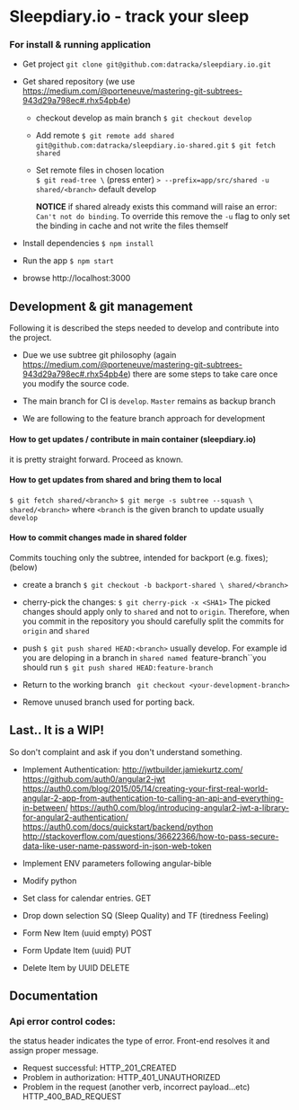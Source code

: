 # Sleepdiary.io - track your sleep

### For install & running application 

* Get project
 `git clone git@github.com:datracka/sleepdiary.io.git`

* Get shared repository (we use https://medium.com/@porteneuve/mastering-git-subtrees-943d29a798ec#.rhx54pb4e)

    * checkout develop as main branch
        `$ git checkout develop`

    * Add remote
        `$ git remote add shared git@github.com:datracka/sleepdiary.io-shared.git`
        `$ git fetch shared`

    * Set remote files in chosen location  
        `$ git read-tree \` (press enter)
        `> --prefix=app/src/shared -u shared/<branch>` default develop 
        
        **NOTICE** if shared already exists this command will raise an error: `Can't not do binding`. To override
        this remove the `-u` flag to only set the binding in cache and not write the files themself
        
* Install dependencies
    `$ npm install`

* Run the app
    `$ npm start`

*  browse http://localhost:3000

## Development & git management

Following it is described the steps needed to develop and contribute into the project.

- Due we use subtree git philosophy (again https://medium.com/@porteneuve/mastering-git-subtrees-943d29a798ec#.rhx54pb4e)
there are some steps to take care once you modify the source code.

- The main branch for CI is `develop`. `Master` remains as backup branch
- We are following to the feature branch approach for development

#### How to get updates / contribute in main container (sleepdiary.io) 

it is pretty straight forward. Proceed as known.

#### How to get updates from shared and bring them to local 

`$ git fetch shared/<branch>`
`$ git merge -s subtree --squash \ shared/<branch>` where `<branch` is the given branch to update
usually `develop`

#### How to commit changes made in shared folder 

Commits touching only the subtree, intended for backport (e.g. fixes); (below)

- create a branch `$ git checkout -b backport-shared \ shared/<branch>`

- cherry-pick the changes: `$ git cherry-pick -x <SHA1>`
   The picked changes should apply only to `shared` and not to `origin`. Therefore, when you commit in the repository
   you should carefully split the commits for `origin` and `shared`

- push `$ git push shared HEAD:<branch>` usually develop. 
For example id you are deloping in a branch in `shared named `feature-branch``you should run
`$ git push shared HEAD:feature-branch`

- Return to the working branch ` git checkout <your-development-branch>`

- Remove unused branch used for porting back.


## Last.. It is a WIP!

So don't complaint and ask if you don't understand something.

- Implement Authentication: 
http://jwtbuilder.jamiekurtz.com/
https://github.com/auth0/angular2-jwt
https://auth0.com/blog/2015/05/14/creating-your-first-real-world-angular-2-app-from-authentication-to-calling-an-api-and-everything-in-between/
https://auth0.com/blog/introducing-angular2-jwt-a-library-for-angular2-authentication/
https://auth0.com/docs/quickstart/backend/python
http://stackoverflow.com/questions/36622366/how-to-pass-secure-data-like-user-name-password-in-json-web-token

- Implement ENV parameters following angular-bible
- Modify python
- Set class for calendar entries. GET
- Drop down selection SQ (Sleep Quality) and TF (tiredness Feeling)
- Form New Item (uuid empty) POST
- Form Update Item (uuid) PUT
- Delete Item by UUID DELETE

## Documentation 

### Api error control codes: 

the status header indicates the type of error. Front-end resolves it and assign proper message.

- Request successful: HTTP_201_CREATED
- Problem in authorization: HTTP_401_UNAUTHORIZED
- Problem in the request (another verb, incorrect payload...etc) HTTP_400_BAD_REQUEST
